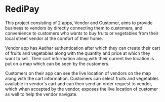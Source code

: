 # RediPay

This project consisting of 2 apps, Vendor and Customer, aims to provide business to vendors by directly connecting them to customers, and convenience to customers who wants to buy fruits or vegetables from their local street vendor at the comfort of their home.

Vendor app has Aadhar authentication after which they can create their cart of fruits and vegetables along with the quantity and price at which they want to sell. Their cart information along with their current live location is put on a map which can be seen by the customers.

Customers on their app can see the live location of vendors on the map along with the cart information. Customers can select fruits and vegetables available in vendor's cart and can then send an order request to vendor, which when accepted by the vendor, exposes the live location of customer as well to help the vendor navigate.
